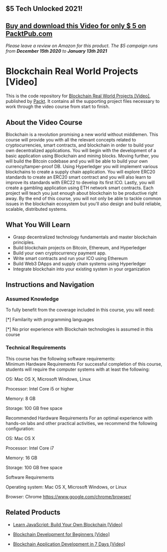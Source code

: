 ## $5 Tech Unlocked 2021!
[Buy and download this Video for only $ 5 on PacktPub.com](https://www.packtpub.com/product/blockchain-real-world-projects-video/9781788626217)
-----
*Please leave a review on Amazon for this product. The $5 campaign     runs from __December 15th 2020__ to __January 13th 2021__*


# Blockchain Real World Projects [Video]
This is the code repository for [Blockchain Real World Projects [Video]](https://www.packtpub.com/big-data-and-business-intelligence/blockchain-real-world-projects-video?utm_source=github&utm_medium=repository&utm_campaign=9781788626217), published by [Packt](https://www.packtpub.com/?utm_source=github). It contains all the supporting project files necessary to work through the video course from start to finish.
## About the Video Course
Blockchain is a revolution promising a new world without middlemen. This course will provide you with all the relevant concepts related to cryptocurrencies, smart contracts, and blockchain in order to build your own decentralized applications.
You will begin with the development of a basic application using Blockchain and mining blocks. Moving further, you will build the Bitcoin codebase and you will be able to build your own currency/tamper-proof DB. Using Hyperledger you will implement various blockchains to create a supply chain application. You will explore ERC20 standards to create an ERC20 smart contract and you will also learn to improve its standards with ERC22 to develop its first ICO. Lastly, you will create a gambling application using ETH network smart contracts. Each project will teach you just enough about blockchain to be productive right away.
By the end of this course, you will not only be able to tackle common issues in the blockchain ecosystem but you'll also design and build reliable, scalable, distributed systems.

<H2>What You Will Learn</H2>
<DIV class=book-info-will-learn-text>
<UL>
<LI>Grasp decentralized technology fundamentals and master blockchain principles. 
<LI>Build blockchain projects on Bitcoin, Ethereum, and Hyperledger 
<LI>Build your own cryptocurrency payment app. 
<LI>Write smart contracts and run your ICO using Ethereum 
<LI>Build Web3 DApps and supply chain systems using Hyperledger 
<LI>Integrate blockchain into your existing system in your organization </LI></UL></DIV>

## Instructions and Navigation
### Assumed Knowledge
To fully benefit from the coverage included in this course, you will need:<br/>

[*] Familarity with programming languages


[*] No prior experience with Blockchain technologies is assumed in this course
### Technical Requirements
This course has the following software requirements:<br/>
Minimum Hardware Requirements
For successful completion of this course, students will require the computer systems with at least the following:


OS: Mac OS X, Microsoft Windows, Linux



Processor: Intel Core i5 or higher



Memory: 8 GB



Storage: 100 GB free space


Recommended Hardware Requirements
For an optimal experience with hands-on labs and other practical activities, we recommend the following configuration:


OS: Mac OS X



Processor: Intel Core i7



Memory: 16 GB



Storage: 100 GB free space


Software Requirements

Operating system: Mac OS X, Microsoft Windows, or Linux



Browser: Chrome https://www.google.com/chrome/browser/



## Related Products
* [Learn JavaScript: Build Your Own Blockchain [Video]](https://www.packtpub.com/application-development/learn-javascript-build-your-own-blockchain-video?utm_source=github&utm_medium=repository&utm_campaign=9781789612516)

* [Blockchain Development for Beginners [Video]](https://www.packtpub.com/big-data-and-business-intelligence/blockchain-development-beginners-video?utm_source=github&utm_medium=repository&utm_campaign=9781788830911)

* [Blockchain Application Development in 7 Days [Video]](https://www.packtpub.com/application-development/blockchain-application-development-7-days-video?utm_source=github&utm_medium=repository&utm_campaign=9781789341942)

